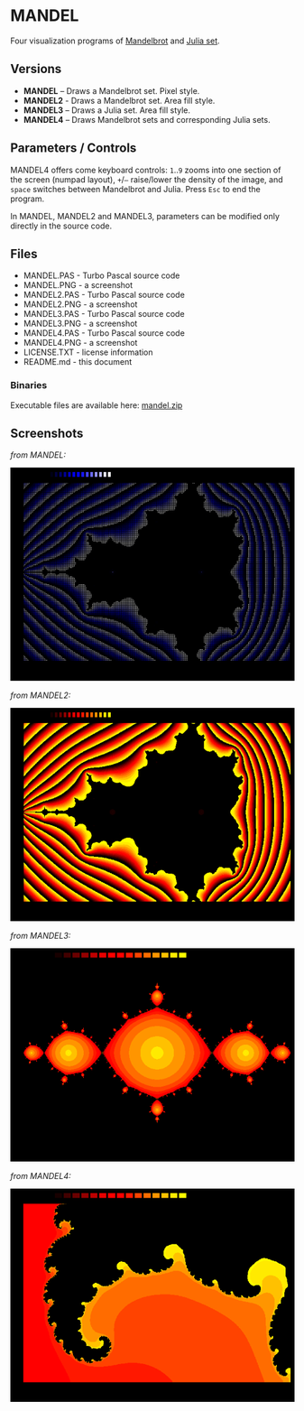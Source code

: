 # MANDEL

Four visualization programs of [Mandelbrot](https://en.wikipedia.org/wiki/Mandelbrot_set) and [Julia set](https://en.wikipedia.org/wiki/Julia_set).

## Versions

* **MANDEL** – Draws a Mandelbrot set. Pixel style.
* **MANDEL2** - Draws a Mandelbrot set. Area fill style.
* **MANDEL3** – Draws a Julia set. Area fill style.
* **MANDEL4** – Draws Mandelbrot sets and corresponding Julia sets.

## Parameters / Controls

MANDEL4 offers come keyboard controls: `1`..`9` zooms into one section of the screen (numpad layout), `+`/`–` raise/lower the density of the image, and `space` switches between Mandelbrot and Julia. Press `Esc` to end the program.

In MANDEL, MANDEL2 and MANDEL3, parameters can be modified only directly in the source code.

## Files

* MANDEL.PAS - Turbo Pascal source code
* MANDEL.PNG - a screenshot
* MANDEL2.PAS - Turbo Pascal source code
* MANDEL2.PNG - a screenshot
* MANDEL3.PAS - Turbo Pascal source code
* MANDEL3.PNG - a screenshot
* MANDEL4.PAS - Turbo Pascal source code
* MANDEL4.PNG - a screenshot
* LICENSE.TXT - license information
* README.md - this document

### Binaries

Executable files are available here: [mandel.zip](http://turbo.elitepiraten.de/mandel.zip)

## Screenshots

_from MANDEL:_

![a screenshot from MANDEL.PAS](MANDEL.PNG)

_from MANDEL2:_

![a screenshot from MANDEL2.PAS](MANDEL2.PNG)

_from MANDEL3:_

![a screenshot from MANDEL3.PAS](MANDEL3.PNG)

_from MANDEL4:_

![a screenshot from MANDEL4.PAS](MANDEL4.PNG)

